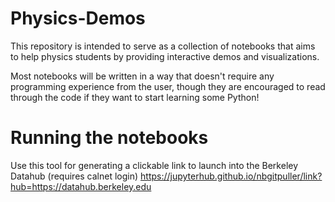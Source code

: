 # Physics-Demos
This repository is intended to serve as a collection of notebooks that aims to help physics students by providing interactive demos and visualizations.

Most notebooks will be written in a way that doesn't require any programming experience from the user, though they are encouraged to read through the code if they want to start learning some Python!

# Running the notebooks
Use this tool for generating a clickable link to launch into the Berkeley Datahub (requires calnet login) https://jupyterhub.github.io/nbgitpuller/link?hub=https://datahub.berkeley.edu
